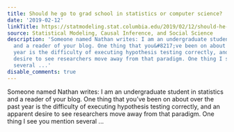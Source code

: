 ```yaml
---
title: Should he go to grad school in statistics or computer science?
date: '2019-02-12'
linkTitle: https://statmodeling.stat.columbia.edu/2019/02/12/should-he-go-to-grad-school-in-statistics-or-computer-science/
source: Statistical Modeling, Causal Inference, and Social Science
description: 'Someone named Nathan writes: I am an undergraduate student in statistics
  and a reader of your blog. One thing that you&#8217;ve been on about over the past
  year is the difficulty of executing hypothesis testing correctly, and an apparent
  desire to see researchers move away from that paradigm. One thing I see you mention
  several ...'
disable_comments: true
---
```

Someone named Nathan writes: I am an undergraduate student in statistics and a reader of your blog. One thing that you&#8217;ve been on about over the past year is the difficulty of executing hypothesis testing correctly, and an apparent desire to see researchers move away from that paradigm. One thing I see you mention several ...